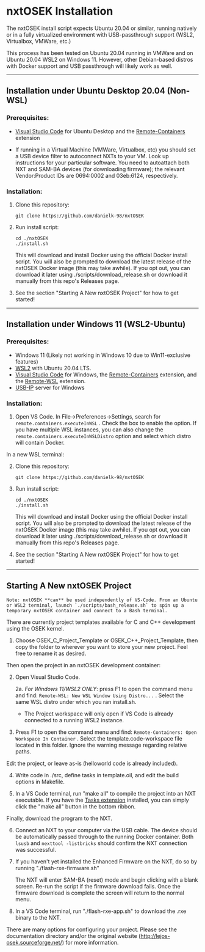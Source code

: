 # **nxtOSEK Installation**

The nxtOSEK install script expects Ubuntu 20.04 or similar, running natively or in a fully virtualized environment with USB-passthrough support (WSL2, Virtualbox, VMWare, etc.)

This process has been tested on Ubuntu 20.04 running in VMWare and on Ubuntu 20.04 WSL2 on Windows 11. However, other Debian-based distros with Docker support and USB passthrough will likely work as well.

---

## Installation under Ubuntu Desktop 20.04 (Non-WSL)

### Prerequisites:

- [Visual Studio Code](https://linuxize.com/post/how-to-install-visual-studio-code-on-ubuntu-20-04/) for Ubuntu Desktop and the [Remote-Containers](https://marketplace.visualstudio.com/items?itemName=ms-vscode-remote.remote-containers) extension

- If running in a Virtual Machine (VMWare, Virtualbox, etc) you should set a USB device filter to autoconnect NXTs to your VM. Look up instructions for your particular software.
You need to autoattach both NXT and SAM-BA devices (for downloading firmware); the relevant Vendor:Product IDs are 0694:0002 and 03eb:6124, respectively.

### Installation:

1. Clone this repository:
   
    ```
    git clone https://github.com/danielk-98/nxtOSEK
    ```

2. Run install script:
    ```
    cd ./nxtOSEK
    ./install.sh
    ```
    This will download and install Docker using the official Docker install script.
    You will also be prompted to download the latest release of the nxtOSEK Docker image (this may take awhile). If you opt out, you can download it later using ./scripts/download_release.sh or download it manually from this repo's Releases page.

3. See the section "Starting A New nxtOSEK Project" for how to get started!

---

## Installation under Windows 11 (WSL2-Ubuntu)

### Prerequisites:

- Windows 11 (Likely not working in Windows 10 due to Win11-exclusive features)
- [WSL2](https://ubuntu.com/tutorials/install-ubuntu-on-wsl2-on-windows-11-with-gui-support) with Ubuntu 20.04 LTS.
- [Visual Studio Code](https://code.visualstudio.com/download) for Windows, the [Remote-Containers](https://marketplace.visualstudio.com/items?itemName=ms-vscode-remote.remote-containers) extension, and the [Remote-WSL](https://marketplace.visualstudio.com/items?itemName=ms-vscode-remote.remote-wsl) extension.
- [USB-IP](https://github.com/dorssel/usbipd-win/releases/) server  for Windows

### Installation:

1. Open VS Code. In File->Preferences->Settings, search for `remote.containers.executeInWSL` . Check the box to enable the option.
   If you have multiple WSL instances, you can also change the `remote.containers.executeInWSLDistro` option and select which distro will contain Docker.

In a new WSL terminal:

2. Clone this repository:
   
    ```
    git clone https://github.com/danielk-98/nxtOSEK
    ```

3. Run install script:
    ```
    cd ./nxtOSEK
    ./install.sh
    ```
    This will download and install Docker using the official Docker install script.
    You will also be prompted to download the latest release of the nxtOSEK Docker image (this may take awhile). If you opt out, you can download it later using ./scripts/download_release.sh or download it manually from this repo's Releases page.

4. See the section "Starting A New nxtOSEK Project" for how to get started!

--- 

## Starting A New nxtOSEK Project

    Note: nxtOSEK **can** be used independently of VS-Code. From an Ubuntu or WSL2 terminal, launch `./scripts/bash_release.sh` to spin up a temporary nxtOSEK container and connect to a Bash terminal.

There are currently project templates available for C and C++ development using the OSEK kernel.

1. Choose OSEK_C_Project_Template or OSEK_C++_Project_Template, then copy the folder to wherever you want to store your new project. Feel free to rename it as desired.

Then open the project in an nxtOSEK development container:

2. Open Visual Studio Code.
   
    2a.	*For Windows 11/WSL2 ONLY*: press F1 to open the command menu and find: `Remote-WSL: New WSL Window Using Distro...` . Select the same WSL distro under which you ran install.sh.

    - The Project workspace will only open if VS Code is already connected to a running WSL2 instance.

3. Press F1 to open the command menu and find: `Remote-Containers: Open Workspace In Container` .	Select the template.code-workspace file located in this folder.
	Ignore the warning message regarding relative paths.

Edit the project, or leave as-is (helloworld code is already included).

4. Write code in ./src, define tasks in template.oil, and edit the build options in Makefile.

5. In a VS Code terminal, run "make all" to compile the project into an NXT executable. If you have the [Tasks extension](https://marketplace.visualstudio.com/items?itemName=actboy168.tasks)  installed, you can simply click the "make all" button in the bottom ribbon.

Finally, download the program to the NXT.

6. Connect an NXT to your computer via the USB cable.
	The device should be automatically passed through to the running Docker container. Both `lsusb` and `nexttool -listbricks` should confirm the NXT connection was successful.

7. If you haven't yet installed the Enhanced Firmware on the NXT, do so by running "./flash-rxe-firmware.sh"

	The NXT will enter SAM-BA (reset) mode and begin clicking with a blank screen.
	Re-run the script if the firmware download fails.
	Once the firmware download is complete the screen will return to the normal menu.

8. In a VS Code terminal, run "./flash-rxe-app.sh" to download the .rxe binary to the NXT.


There are many options for configuring your project. Please see the documentation directory and/or the original website (http://lejos-osek.sourceforge.net/) for more information.

